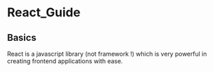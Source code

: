 # React_Guide

## Basics

React is a javascript library (not framework !) which is very powerful in creating frontend applications with ease.

